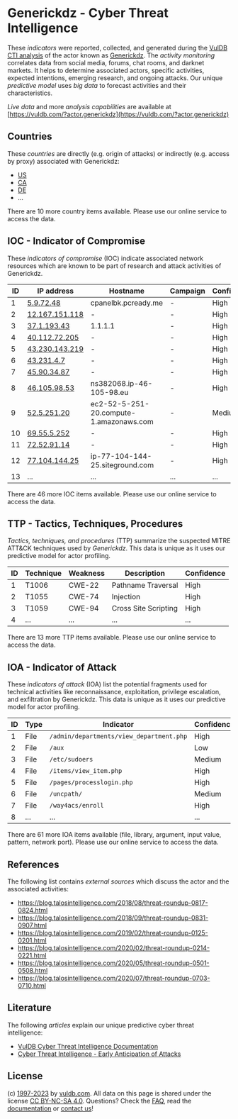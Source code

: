 # Generickdz - Cyber Threat Intelligence

These _indicators_ were reported, collected, and generated during the [VulDB CTI analysis](https://vuldb.com/?kb.cti) of the actor known as [Generickdz](https://vuldb.com/?actor.generickdz). The _activity monitoring_ correlates data from social media, forums, chat rooms, and darknet markets. It helps to determine associated actors, specific activities, expected intentions, emerging research, and ongoing attacks. Our unique _predictive model_ uses _big data_ to forecast activities and their characteristics.

_Live data_ and more _analysis capabilities_ are available at [https://vuldb.com/?actor.generickdz](https://vuldb.com/?actor.generickdz)

## Countries

These _countries_ are directly (e.g. origin of attacks) or indirectly (e.g. access by proxy) associated with Generickdz:

* [US](https://vuldb.com/?country.us)
* [CA](https://vuldb.com/?country.ca)
* [DE](https://vuldb.com/?country.de)
* ...

There are 10 more country items available. Please use our online service to access the data.

## IOC - Indicator of Compromise

These _indicators of compromise_ (IOC) indicate associated network resources which are known to be part of research and attack activities of Generickdz.

ID | IP address | Hostname | Campaign | Confidence
-- | ---------- | -------- | -------- | ----------
1 | [5.9.72.48](https://vuldb.com/?ip.5.9.72.48) | cpanelbk.pcready.me | - | High
2 | [12.167.151.118](https://vuldb.com/?ip.12.167.151.118) | - | - | High
3 | [37.1.193.43](https://vuldb.com/?ip.37.1.193.43) | 1.1.1.1 | - | High
4 | [40.112.72.205](https://vuldb.com/?ip.40.112.72.205) | - | - | High
5 | [43.230.143.219](https://vuldb.com/?ip.43.230.143.219) | - | - | High
6 | [43.231.4.7](https://vuldb.com/?ip.43.231.4.7) | - | - | High
7 | [45.90.34.87](https://vuldb.com/?ip.45.90.34.87) | - | - | High
8 | [46.105.98.53](https://vuldb.com/?ip.46.105.98.53) | ns382068.ip-46-105-98.eu | - | High
9 | [52.5.251.20](https://vuldb.com/?ip.52.5.251.20) | ec2-52-5-251-20.compute-1.amazonaws.com | - | Medium
10 | [69.55.5.252](https://vuldb.com/?ip.69.55.5.252) | - | - | High
11 | [72.52.91.14](https://vuldb.com/?ip.72.52.91.14) | - | - | High
12 | [77.104.144.25](https://vuldb.com/?ip.77.104.144.25) | ip-77-104-144-25.siteground.com | - | High
13 | ... | ... | ... | ...

There are 46 more IOC items available. Please use our online service to access the data.

## TTP - Tactics, Techniques, Procedures

_Tactics, techniques, and procedures_ (TTP) summarize the suspected MITRE ATT&CK techniques used by _Generickdz_. This data is unique as it uses our predictive model for actor profiling.

ID | Technique | Weakness | Description | Confidence
-- | --------- | -------- | ----------- | ----------
1 | T1006 | CWE-22 | Pathname Traversal | High
2 | T1055 | CWE-74 | Injection | High
3 | T1059 | CWE-94 | Cross Site Scripting | High
4 | ... | ... | ... | ...

There are 13 more TTP items available. Please use our online service to access the data.

## IOA - Indicator of Attack

These _indicators of attack_ (IOA) list the potential fragments used for technical activities like reconnaissance, exploitation, privilege escalation, and exfiltration by Generickdz. This data is unique as it uses our predictive model for actor profiling.

ID | Type | Indicator | Confidence
-- | ---- | --------- | ----------
1 | File | `/admin/departments/view_department.php` | High
2 | File | `/aux` | Low
3 | File | `/etc/sudoers` | Medium
4 | File | `/items/view_item.php` | High
5 | File | `/pages/processlogin.php` | High
6 | File | `/uncpath/` | Medium
7 | File | `/way4acs/enroll` | High
8 | ... | ... | ...

There are 61 more IOA items available (file, library, argument, input value, pattern, network port). Please use our online service to access the data.

## References

The following list contains _external sources_ which discuss the actor and the associated activities:

* https://blog.talosintelligence.com/2018/08/threat-roundup-0817-0824.html
* https://blog.talosintelligence.com/2018/09/threat-roundup-0831-0907.html
* https://blog.talosintelligence.com/2019/02/threat-roundup-0125-0201.html
* https://blog.talosintelligence.com/2020/02/threat-roundup-0214-0221.html
* https://blog.talosintelligence.com/2020/05/threat-roundup-0501-0508.html
* https://blog.talosintelligence.com/2020/07/threat-roundup-0703-0710.html

## Literature

The following _articles_ explain our unique predictive cyber threat intelligence:

* [VulDB Cyber Threat Intelligence Documentation](https://vuldb.com/?kb.cti)
* [Cyber Threat Intelligence - Early Anticipation of Attacks](https://www.scip.ch/en/?labs.20201022)

## License

(c) [1997-2023](https://vuldb.com/?kb.changelog) by [vuldb.com](https://vuldb.com/?kb.about). All data on this page is shared under the license [CC BY-NC-SA 4.0](https://creativecommons.org/licenses/by-nc-sa/4.0/). Questions? Check the [FAQ](https://vuldb.com/?kb.faq), read the [documentation](https://vuldb.com/?kb) or [contact us](https://vuldb.com/?contact)!
